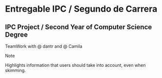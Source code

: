 # Entregable IPC / Segundo de Carrera
## IPC Project / Second Year of Computer Science Degree

TeamWork with @  dantr and @  Camila 

> [!NOTE]
> Highlights information that users should take into account, even when skimming.
